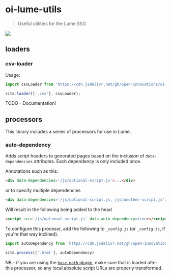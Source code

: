 # oi-lume-utils

> Useful utilities for the Lume SSG

[![](https://data.jsdelivr.com/v1/package/gh/open-innovations/oi-lume-utils/badge)](https://www.jsdelivr.com/package/gh/open-innovations/oi-lume-utils)

## loaders

### csv-loader

Usage:

```js
import csvLoader from 'https://cdn.jsdelivr.net/gh/open-innovations/oi-lume-utils@<version>/loaders/csv-loader.ts';

site.loader(['.csv'], csvLoader);
```

TODO - Documentation!

## processors

This library includes a series of processors for use in Lume.

### auto-dependency

Adds script headers to generated pages based on the inclusion of `data-dependencies` attributes. Each dependency is only included once.

Annotations such as this:

```html
<div data-dependencies='/js/optional-script.js'>...</div>
```

or to specify multiple dependencies

```html
<div data-dependencies='/js/optional-script.js, /js/another-script.js'>...</div>
```

Will result in the following being added to the head

```html
<script src='/js/optional-script.js' data-auto-dependency=true></script>
```

To configure this procesor, add the following to `_config.js` (or `_config.ts`, if you're that way inclined).

```js
import autoDependency from 'https://cdn.jsdelivr.net/gh/open-innovations/oi-lume-utils@<version>/processors/auto-dependency.ts';

site.process(['.html'], autoDependency)
```

NB - if you are using the [`base_path` plugin](https://lume.land/plugins/base_path/), make sure that is loaded after this processor,
so any local absolute script URLs are properly transformed.